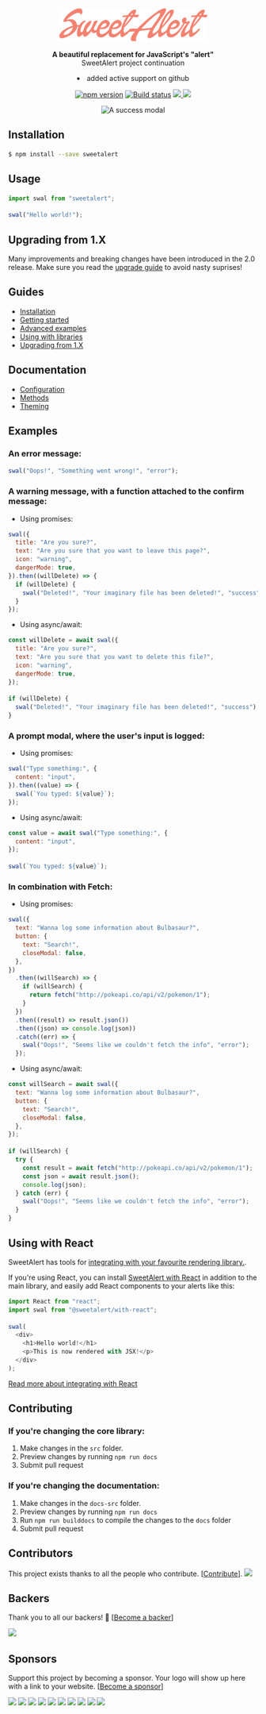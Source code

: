 <p align="center">
  <a href="http://sweetalert.js.org">
    <img alt="SweetAlert" src="https://raw.githubusercontent.com/t4t5/sweetalert/e3c2085473a0eb5a6b022e43eb22e746380bb955/assets/logotype.png" width="300">
  </a>
</p>

<p align="center">
  <b>
    A beautiful replacement for JavaScript's "alert"
  </b>
  <br/>
  <span align="center">
    SweetAlert project continuation
    <li align="center">
      added active support on github
    </li>
  </span>
</p>

<p align="center">
  <a href="https://www.npmjs.com/package/prettyalert"><img src="https://img.shields.io/npm/v/prettyalert?style=flat-square" alt="npm version"></a>
  <a href="https://www.npmjs.com/package/prettyalert"><img src="https://img.shields.io/github/checks-status/CKurisu/PrettyAlert-JS/6ab1ea2ca93a7123f3c1970e3f5e1a0df5ae312a?style=flat-square" alt="Build status" /></a>
  <a href="https://www.npmjs.com/package/prettyalert">
    <img src="https://img.shields.io/npm/dw/prettyalert?style=flat-square" />
  </a>
  <a href="https://github.com/CKurisu/PrettyAlert-JS/blob/master/LICENSE.md">
    <img src="https://img.shields.io/npm/l/prettyalert?style=flat-square" />
  </a> 
  <!-- <a href="#backers" alt="sponsors on Open Collective"><img src="https://opencollective.com/SweetAlert/backers/badge.svg" /></a> <a href="#sponsors" alt="Sponsors on Open Collective"><img src="https://opencollective.com/SweetAlert/sponsors/badge.svg" /></a> -->
</p>

<p align="center">
  <img alt="A success modal" src="https://raw.githubusercontent.com/t4t5/sweetalert/e3c2085473a0eb5a6b022e43eb22e746380bb955/assets/swal.gif">
</p>

## Installation

```bash
$ npm install --save sweetalert
```

## Usage

```javascript
import swal from "sweetalert";

swal("Hello world!");
```

## Upgrading from 1.X

Many improvements and breaking changes have been introduced in the 2.0 release. Make sure you read the [upgrade guide](https://sweetalert.js.org/guides/#upgrading-from-1x) to avoid nasty suprises!

## Guides

- [Installation](https://sweetalert.js.org/guides/#installation)
- [Getting started](https://sweetalert.js.org/guides/#getting-started)
- [Advanced examples](https://sweetalert.js.org/guides/#advanced-examples)
- [Using with libraries](https://sweetalert.js.org/guides/#using-with-libraries)
- [Upgrading from 1.X](https://sweetalert.js.org/guides/#upgrading-from-1x)

## Documentation

- [Configuration](https://sweetalert.js.org/docs/#configuration)
- [Methods](https://sweetalert.js.org/docs/#methods)
- [Theming](https://sweetalert.js.org/docs/#theming)

## Examples

### An error message:

```javascript
swal("Oops!", "Something went wrong!", "error");
```

### A warning message, with a function attached to the confirm message:

- Using promises:

```javascript
swal({
  title: "Are you sure?",
  text: "Are you sure that you want to leave this page?",
  icon: "warning",
  dangerMode: true,
}).then((willDelete) => {
  if (willDelete) {
    swal("Deleted!", "Your imaginary file has been deleted!", "success");
  }
});
```

- Using async/await:

```javascript
const willDelete = await swal({
  title: "Are you sure?",
  text: "Are you sure that you want to delete this file?",
  icon: "warning",
  dangerMode: true,
});

if (willDelete) {
  swal("Deleted!", "Your imaginary file has been deleted!", "success");
}
```

### A prompt modal, where the user's input is logged:

- Using promises:

```javascript
swal("Type something:", {
  content: "input",
}).then((value) => {
  swal(`You typed: ${value}`);
});
```

- Using async/await:

```javascript
const value = await swal("Type something:", {
  content: "input",
});

swal(`You typed: ${value}`);
```

### In combination with Fetch:

- Using promises:

```javascript
swal({
  text: "Wanna log some information about Bulbasaur?",
  button: {
    text: "Search!",
    closeModal: false,
  },
})
  .then((willSearch) => {
    if (willSearch) {
      return fetch("http://pokeapi.co/api/v2/pokemon/1");
    }
  })
  .then((result) => result.json())
  .then((json) => console.log(json))
  .catch((err) => {
    swal("Oops!", "Seems like we couldn't fetch the info", "error");
  });
```

- Using async/await:

```javascript
const willSearch = await swal({
  text: "Wanna log some information about Bulbasaur?",
  button: {
    text: "Search!",
    closeModal: false,
  },
});

if (willSearch) {
  try {
    const result = await fetch("http://pokeapi.co/api/v2/pokemon/1");
    const json = await result.json();
    console.log(json);
  } catch (err) {
    swal("Oops!", "Seems like we couldn't fetch the info", "error");
  }
}
```

## Using with React

SweetAlert has tools for [integrating with your favourite rendering library.](https://sweetalert.js.org/guides/#using-with-libraries).

If you're using React, you can install [SweetAlert with React](https://www.npmjs.com/package/@sweetalert/with-react) in addition to the main library, and easily add React components to your alerts like this:

```javascript
import React from "react";
import swal from "@sweetalert/with-react";

swal(
  <div>
    <h1>Hello world!</h1>
    <p>This is now rendered with JSX!</p>
  </div>
);
```

[Read more about integrating with React](https://sweetalert.js.org/guides/#using-react)

## Contributing

### If you're changing the core library:

1. Make changes in the `src` folder.
2. Preview changes by running `npm run docs`
3. Submit pull request

### If you're changing the documentation:

1. Make changes in the `docs-src` folder.
2. Preview changes by running `npm run docs`
3. Run `npm run builddocs` to compile the changes to the `docs` folder
4. Submit pull request

## Contributors

This project exists thanks to all the people who contribute. [[Contribute](https://github.com/t4t5/sweetalert#contributing)].
<a href="https://github.com/t4t5/sweetalert/graphs/contributors"><img src="https://opencollective.com/SweetAlert/contributors.svg?width=890&button=false" /></a>

## Backers

Thank you to all our backers! 🙏 [[Become a backer](https://opencollective.com/SweetAlert#backer)]

<a href="https://opencollective.com/SweetAlert#backers" target="_blank"><img src="https://opencollective.com/SweetAlert/backers.svg?width=890"></a>

## Sponsors

Support this project by becoming a sponsor. Your logo will show up here with a link to your website. [[Become a sponsor](https://opencollective.com/SweetAlert#sponsor)]

<a href="https://opencollective.com/SweetAlert/sponsor/0/website" target="_blank"><img src="https://opencollective.com/SweetAlert/sponsor/0/avatar.svg"></a>
<a href="https://opencollective.com/SweetAlert/sponsor/1/website" target="_blank"><img src="https://opencollective.com/SweetAlert/sponsor/1/avatar.svg"></a>
<a href="https://opencollective.com/SweetAlert/sponsor/2/website" target="_blank"><img src="https://opencollective.com/SweetAlert/sponsor/2/avatar.svg"></a>
<a href="https://opencollective.com/SweetAlert/sponsor/3/website" target="_blank"><img src="https://opencollective.com/SweetAlert/sponsor/3/avatar.svg"></a>
<a href="https://opencollective.com/SweetAlert/sponsor/4/website" target="_blank"><img src="https://opencollective.com/SweetAlert/sponsor/4/avatar.svg"></a>
<a href="https://opencollective.com/SweetAlert/sponsor/5/website" target="_blank"><img src="https://opencollective.com/SweetAlert/sponsor/5/avatar.svg"></a>
<a href="https://opencollective.com/SweetAlert/sponsor/6/website" target="_blank"><img src="https://opencollective.com/SweetAlert/sponsor/6/avatar.svg"></a>
<a href="https://opencollective.com/SweetAlert/sponsor/7/website" target="_blank"><img src="https://opencollective.com/SweetAlert/sponsor/7/avatar.svg"></a>
<a href="https://opencollective.com/SweetAlert/sponsor/8/website" target="_blank"><img src="https://opencollective.com/SweetAlert/sponsor/8/avatar.svg"></a>
<a href="https://opencollective.com/SweetAlert/sponsor/9/website" target="_blank"><img src="https://opencollective.com/SweetAlert/sponsor/9/avatar.svg"></a>
